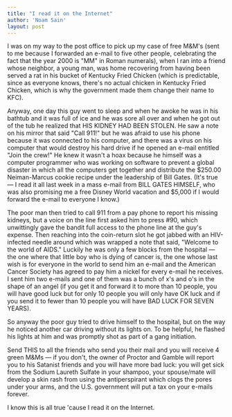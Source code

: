 ```yaml
---
title: "I read it on the Internet"
author: 'Noam Sain'
layout: post
---
```


I was on my way to the post office to pick up my case of free M&amp;M's (sent to me because I forwarded an e-mail to five other people, celebrating the fact that the year 2000 is "MM" in Roman numerals), when I ran into a friend whose neighbor, a young man, was home recovering from having been served a rat in his bucket of Kentucky Fried Chicken (which is predictable, since as everyone knows, there's no actual chicken in Kentucky Fried Chicken, which is why the government made them change their name to KFC).

Anyway, one day this guy went to sleep and when he awoke he was in his bathtub and it was full of ice and he was sore all over and when he got out of the tub he realized that HIS KIDNEY HAD BEEN STOLEN. He saw a note on his mirror that said "Call 911!" but he was afraid to use his phone because it was connected to his computer, and there was a virus on his computer that would destroy his hard drive if he opened an e-mail entitled "Join the crew!" He knew it wasn't a hoax because he himself was a computer programmer who was working on software to prevent a global disaster in which all the computers get together and distribute the $250.00 Neiman-Marcus cookie recipe under the leadership of Bill Gates. (It's true — I read it all last week in a mass e-mail from BILL GATES HIMSELF, who was also promising me a free Disney World vacation and $5,000 if I would forward the e-mail to everyone I know.)

The poor man then tried to call 911 from a pay phone to report his missing kidneys, but a voice on the line first asked him to press #90, which unwittingly gave the bandit full access to the phone line at the guy's expense. Then reaching into the coin-return slot he got jabbed with an HIV-infected needle around which was wrapped a note that said, "Welcome to the world of AIDS." Luckily he was only a few blocks from the hospital — the one where that little boy who is dying of cancer is, the one whose last wish is for everyone in the world to send him an e-mail and the American Cancer Society has agreed to pay him a nickel for every e-mail he receives. I sent him two e-mails and one of them was a bunch of x's and o's in the shape of an angel (if you get it and forward it to more than 10 people, you will have good luck but for only 10 people you will only have OK luck and if you send it to fewer than 10 people you will have BAD LUCK FOR SEVEN YEARS).

So anyway the poor guy tried to drive himself to the hospital, but on the way he noticed another car driving without its lights on. To be helpful, he flashed his lights at him and was promptly shot as part of a gang initiation.

Send THIS to all the friends who send you their mail and you will receive 4 green M&amp;Ms — if you don't, the owner of Proctor and Gamble will report you to his Satanist friends and you will have more bad luck: you will get sick from the Sodium Laureth Sulfate in your shampoo, your spouse/mate will develop a skin rash from using the antiperspirant which clogs the pores under your arms, and the U.S. government will put a tax on your e-mails forever.

I know this is all true 'cause I read it on the Internet.